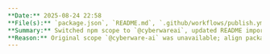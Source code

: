 ```yaml
---
**Date:** 2025-08-24 22:58
**File(s):** `package.json`, `README.md`, `.github/workflows/publish.yml`
**Summary:** Switched npm scope to `@cyberwareai`, updated README import/install, and added publish workflow configured for the new scope.
**Reason:** Original scope `@cyberware-ai` was unavailable; align package and CI to the available organization name.
---
```



